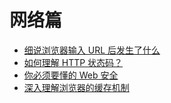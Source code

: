 # 网络篇

- [细说浏览器输入 URL 后发生了什么](https://juejin.im/post/5e32449d6fb9a02fe4581907)
- [如何理解 HTTP 状态码？](http://47.98.159.95/my_blog/http/004.html#_4xx)
- [你必须要懂的 Web 安全](https://juejin.im/post/5cd6ad7a51882568d3670a8e)
- [深入理解浏览器的缓存机制](https://www.jianshu.com/p/54cc04190252)
